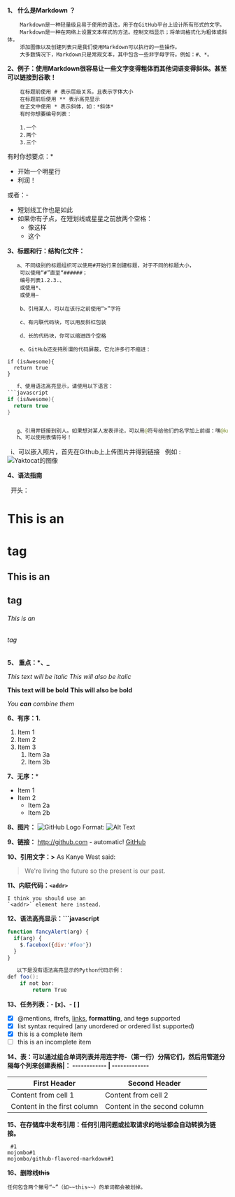 
**1、 什么是Markdown ？**
```
    Markdown是一种轻量级且易于使用的语法，用于在GitHub平台上设计所有形式的文字。
    Markdown是一种在网络上设置文本样式的方法。控制文档显示；将单词格式化为粗体或斜体，
    添加图像以及创建列表只是我们使用Markdown可以执行的一些操作。
    大多数情况下，Markdown只是常规文本，其中包含一些非字母字符。例如：#、*。
```

**2、例子：使用Markdown很容易让一些文字变得粗体而其他词语变得斜体。甚至可以链接到谷歌！**
```
    在标题前使用 # 表示层级关系，且表示字体大小
    在标题前后使用 ** 表示高亮显示
    在正文中使用 * 表示斜体，如：*斜体* 
    有时你想要编号列表：

    1.一个
    2.两个
    3.三个
```


有时你想要点：*

* 开始一个明星行
* 利润！

或者：- 

- 短划线工作也是如此
- 如果你有子点，在短划线或星星之前放两个空格：
  - 像这样
  - 这个
    
   
**3、标题和行：结构化文件：**
```
   a、不同级别的标题组织可以使用#开始行来创建标题，对于不同的标题大小，
    可以使用“#”直至“######；
    编号列表1.2.3.、
    或使用*、
    或使用—
    
    b、引用某人，可以在该行之前使用“>”字符
    
    c、有内联代码块，可以用反斜杠包装
    
    d、长的代码块，你可以缩进四个空格
    
    e、GitHub还支持所谓的代码屏蔽，它允许多行不缩进：
```
    
```
if (isAwesome){
  return true
}
```
```java
   f、使用语法高亮显示，请使用以下语言：
```javascript
if (isAwesome){
  return true
}


   g、引用并链接到别人。如果想对某人发表评论，可以用@符号给他们的名字加上前缀：嘿@kneath  - 爱你的毛衣！
   h、可以使用表情符号！
 ```  
   i、可以嵌入照片，首先在Github上上传图片并得到链接
   例如 :![Yaktocat的图像](https://octodex.github.com/images/yaktocat.png)
   
**4、语法指南**

   开头：
   
# This is an <h1> tag

## This is an <h2> tag

###### This is an <h6> tag


**5、 重点：*、_**

*This text will be italic*
_This will also be italic_

**This text will be bold**
__This will also be bold__

_You **can** combine them_


**6、有序：1.**

1. Item 1
1. Item 2
1. Item 3
   1. Item 3a
   1. Item 3b
   
   
**7、无序：***
* Item 1
* Item 2
  * Item 2a
  * Item 2b
   
   
**8、图片：[]()**
![GitHub Logo](/images/logo.png)
Format: ![Alt Text](url)

**9、链接：**
http://github.com - automatic!
[GitHub](http://github.com)

**10、引用文字：>**
As Kanye West said:

> We're living the future so
> the present is our past.

**11、内联代码：`<addr>`**
```
I think you should use an
`<addr>` element here instead.
```
**12、语法高亮显示：```javascript**
```javascript
function fancyAlert(arg) {
  if(arg) {
    $.facebox({div:'#foo'})
  }
}
```
```java
   以下是没有语法高亮显示的Python代码示例：
def foo():
    if not bar:
        return True
```

**13、任务列表：- [x]、- [ ]**

- [x] @mentions, #refs, [links](), **formatting**, and <del>tags</del> supported
- [x] list syntax required (any unordered or ordered list supported)
- [x] this is a complete item
- [ ] this is an incomplete item

**14、表：可以通过组合单词列表​​并用连字符-（第一行）分隔它们，然后用管道分隔每个列来创建表格|：
------------ | -------------**
 
First Header | Second Header
------------ | -------------
Content from cell 1 | Content from cell 2
Content in the first column | Content in the second column

**15、在存储库中发布引用：任何引用问题或拉取请求的地址都会自动转换为链接。**
```
 #1
mojombo#1
mojombo/github-flavored-markdown#1
```
**16、删除线~~this~~**
```
任何包含两个撇号“~”（如~~this~~）的单词都会被划掉。
```
   
